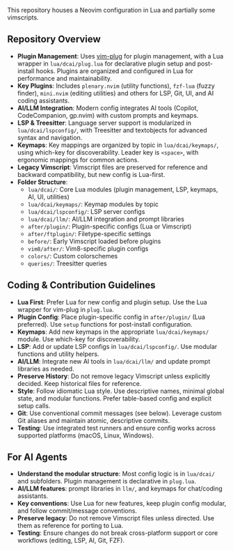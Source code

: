 This repository houses a Neovim configuration in Lua and partially some vimscripts.

## Repository Overview

- **Plugin Management**: Uses [vim-plug](https://github.com/junegunn/vim-plug) for plugin management, with a Lua wrapper in `lua/dcai/plug.lua` for declarative plugin setup and post-install hooks. Plugins are organized and configured in Lua for performance and maintainability.
- **Key Plugins**: Includes `plenary.nvim` (utility functions), `fzf-lua` (fuzzy finder), `mini.nvim` (editing utilities) and others for LSP, Git, UI, and AI coding assistants.
- **AI/LLM Integration**: Modern config integrates AI tools (Copilot, CodeCompanion, gp.nvim) with custom prompts and keymaps.
- **LSP & Treesitter**: Language server support is modularized in `lua/dcai/lspconfig/`, with Treesitter and textobjects for advanced syntax and navigation.
- **Keymaps**: Key mappings are organized by topic in `lua/dcai/keymaps/`, using which-key for discoverability. Leader key is `<space>`, with ergonomic mappings for common actions.
- **Legacy Vimscript**: Vimscript files are preserved for reference and backward compatibility, but new config is Lua-first.
- **Folder Structure**:
  - `lua/dcai/`: Core Lua modules (plugin management, LSP, keymaps, AI, UI, utilities)
  - `lua/dcai/keymaps/`: Keymap modules by topic
  - `lua/dcai/lspconfig/`: LSP server configs
  - `lua/dcai/llm/`: AI/LLM integration and prompt libraries
  - `after/plugin/`: Plugin-specific configs (Lua or Vimscript)
  - `after/ftplugin/`: Filetype-specific settings
  - `before/`: Early Vimscript loaded before plugins
  - `vim8/after/`: Vim8-specific plugin configs
  - `colors/`: Custom colorschemes
  - `queries/`: Treesitter queries

## Coding & Contribution Guidelines

- **Lua First**: Prefer Lua for new config and plugin setup. Use the Lua wrapper for vim-plug in `plug.lua`.
- **Plugin Config**: Place plugin-specific config in `after/plugin/` (Lua preferred). Use `setup` functions for post-install configuration.
- **Keymaps**: Add new keymaps in the appropriate `lua/dcai/keymaps/` module. Use which-key for discoverability.
- **LSP**: Add or update LSP configs in `lua/dcai/lspconfig/`. Use modular functions and utility helpers.
- **AI/LLM**: Integrate new AI tools in `lua/dcai/llm/` and update prompt libraries as needed.
- **Preserve History**: Do not remove legacy Vimscript unless explicitly decided. Keep historical files for reference.
- **Style**: Follow idiomatic Lua style. Use descriptive names, minimal global state, and modular functions. Prefer table-based config and explicit setup calls.
- **Git**: Use conventional commit messages (see below). Leverage custom Git aliases and maintain atomic, descriptive commits.
- **Testing**: Use integrated test runners and ensure config works across supported platforms (macOS, Linux, Windows).

## For AI Agents

- **Understand the modular structure**: Most config logic is in `lua/dcai/` and subfolders. Plugin management is declarative in `plug.lua`.
- **AI/LLM features**: prompt libraries in `llm/`, and keymaps for chat/coding assistants.
- **Key conventions**: Use Lua for new features, keep plugin config modular, and follow commit/message conventions.
- **Preserve legacy**: Do not remove Vimscript files unless directed. Use them as reference for porting to Lua.
- **Testing**: Ensure changes do not break cross-platform support or core workflows (editing, LSP, AI, Git, FZF).

